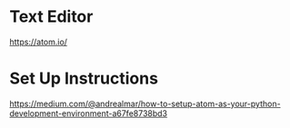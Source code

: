 # Text Editor
https://atom.io/

# Set Up Instructions
https://medium.com/@andrealmar/how-to-setup-atom-as-your-python-development-environment-a67fe8738bd3

